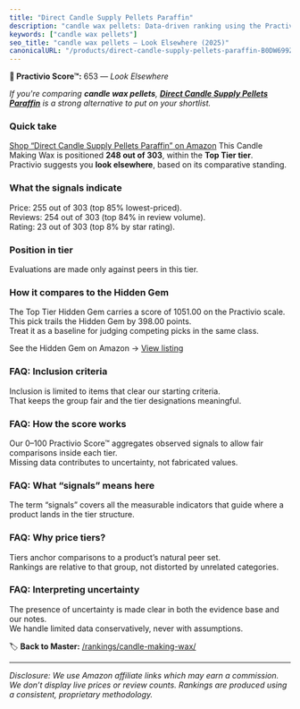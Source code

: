 ```yaml
---
title: "Direct Candle Supply Pellets Paraffin"
description: "candle wax pellets: Data-driven ranking using the Practivio Score™. Positioned by quality, value, demand, findability, momentum."
keywords: ["candle wax pellets"]
seo_title: "candle wax pellets — Look Elsewhere (2025)"
canonicalURL: "/products/direct-candle-supply-pellets-paraffin-B0DW699ZMR/"
---
```


**🚫 Practivio Score™:** 653 — _Look Elsewhere_


*If you're comparing **candle wax pellets**, **[Direct Candle Supply Pellets Paraffin](https://www.amazon.com/dp/B0DW699ZMR?tag=practivio-20)** is a strong alternative to put on your shortlist.*
### Quick take
[Shop “Direct Candle Supply Pellets Paraffin” on Amazon](https://www.amazon.com/dp/B0DW699ZMR?tag=practivio-20)
This Candle Making Wax is positioned **248 out of 303**, within the **Top Tier tier**.  
Practivio suggests you **look elsewhere**, based on its comparative standing.

### What the signals indicate
Price: 255 out of 303 (top 85% lowest-priced).  
Reviews: 254 out of 303 (top 84% in review volume).  
Rating: 23 out of 303 (top 8% by star rating).  

### Position in tier
Evaluations are made only against peers in this tier.

### How it compares to the Hidden Gem
The Top Tier Hidden Gem carries a score of 1051.00 on the Practivio scale.  
This pick trails the Hidden Gem by 398.00 points.  
Treat it as a baseline for judging competing picks in the same class.  

See the Hidden Gem on Amazon → [View listing](https://www.amazon.com/dp/B07WRDQ373?tag=practivio-20)

### FAQ: Inclusion criteria
Inclusion is limited to items that clear our starting criteria.  
That keeps the group fair and the tier designations meaningful.

### FAQ: How the score works
Our 0–100 Practivio Score™ aggregates observed signals to allow fair comparisons inside each tier.  
Missing data contributes to uncertainty, not fabricated values.

### FAQ: What “signals” means here
The term “signals” covers all the measurable indicators that guide where a product lands in the tier structure.

### FAQ: Why price tiers?
Tiers anchor comparisons to a product’s natural peer set.  
Rankings are relative to that group, not distorted by unrelated categories.

### FAQ: Interpreting uncertainty
The presence of uncertainty is made clear in both the evidence base and our notes.  
We handle limited data conservatively, never with assumptions.


🏷️ **Back to Master:** [/rankings/candle-making-wax/](/rankings/candle-making-wax/)

---
_Disclosure: We use Amazon affiliate links which may earn a commission. We don’t display live prices or review counts. Rankings are produced using a consistent, proprietary methodology._
